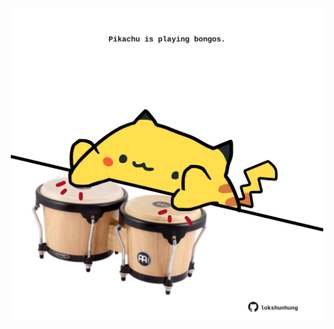 <!-- built at 20/06/2024, 02:12:35 UTC -->
<p align="center">
  <img width="500" height="500" src="./ReadmeImage.svg">
</p>
